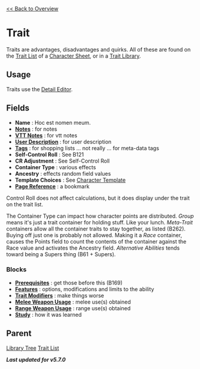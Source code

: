 [<< Back to Overview](./Overview.md "Overview")

# Trait
Traits are advantages, disadvantages and quirks. All of these are found on the [Trait List](./Trait%20List.md "Trait List") of a [Character Sheet](./Character%20Sheet.md "Character Sheet"), or in a [Trait Library](./Library%20Tree.md "Library Tree:Trait").

## Usage
Traits use the [Detail Editor](./Detail%20Editor.md "Detail Editor").

## Fields
- **Name** : Hoc est nomen meum.
- **[Notes](./Notes.md "Notes")** : for notes
- **[VTT Notes](./VTT%20Notes.md "VTT Notes")** : for vtt notes
- **[User Description](./User%20Description.md "User Description")** : for user description
- **[Tags](./Tags.md "Tags")** : for shopping lists ... not really ... for meta-data tags
- **Self-Control Roll** : See B121
- **CR Adjustment** : See Self-Control Roll
- **Container Type** : various effects
- **Ancestry** : effects random field values
- **Template Choices** : See [Character Template](./Character%20Template.md "Character Template")
- **[Page Reference](./Page%20Reference.md "Page Reference")** : a bookmark

Control Roll does not affect calculations, but it does display under the trait on the trait list.

The Container Type can impact how character points are distributed. *Group* means it's just a trait container for holding stuff. Like your lunch. *Meta-Trait* containers allow all the container traits to stay together, as listed (B262). Buying off just one is probably not allowed. Making it a *Race* container, causes the Points field to count the contents of the container against the Race value and activates the Ancestry field. *Alternative Abilities* tends toward being a Supers thing (B61 + Supers).

### Blocks
- **[Prerequisites](./Prerequisites.md "Prerequisites")** : get those before this (B169)
- **[Features](./Features.md "Features")** : options, modifications and limits to the ability
- **[Trait Modifiers](./Trait%20Modifiers.md "Trait Modifiers")** : make things worse
- **[Melee Weapon Usage](./Melee%20Weapon%20Usage.md "Melee Weapon Usage")** : melee use(s) obtained
- **[Range Weapon Usage](./Range%20Weapon%20Usage.md "Range Weapon Usage")** : range use(s) obtained
- **[Study](./Study.md "Study")** : how it was learned

## Parent
[Library Tree](./Library%20Tree.md "Library Tree")
[Trait List](./Trait%20List.md "Trait List")

***Last updated for v5.7.0***